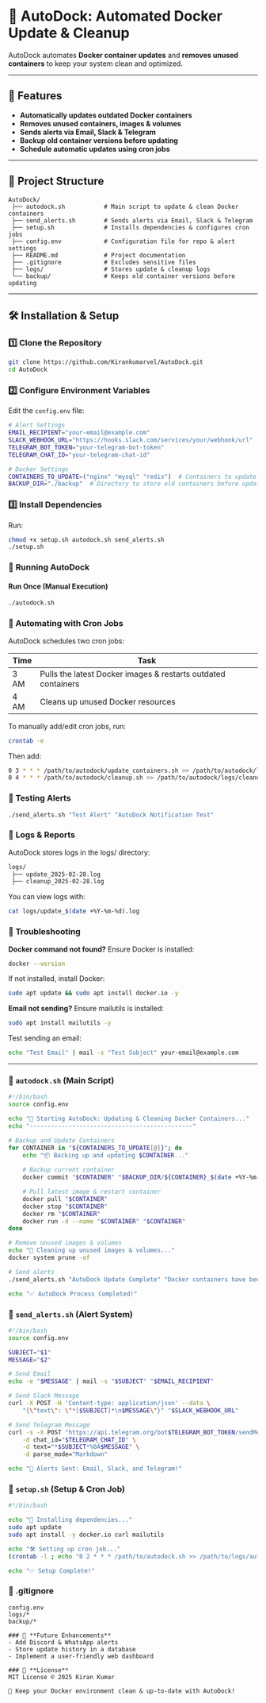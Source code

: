 
# 🚀 **AutoDock: Automated Docker Update & Cleanup**

AutoDock automates **Docker container updates** and **removes unused containers** to keep your system clean and optimized.

---

## 📌 **Features**
- **Automatically updates outdated Docker containers**
- **Removes unused containers, images & volumes**
- **Sends alerts via Email, Slack & Telegram**
- **Backup old container versions before updating**
- **Schedule automatic updates using cron jobs**

---

## 📂 **Project Structure**
```
AutoDock/
 ├── autodock.sh           # Main script to update & clean Docker containers
 ├── send_alerts.sh        # Sends alerts via Email, Slack & Telegram
 ├── setup.sh              # Installs dependencies & configures cron jobs
 ├── config.env            # Configuration file for repo & alert settings
 ├── README.md             # Project documentation
 ├── .gitignore            # Excludes sensitive files
 ├── logs/                 # Stores update & cleanup logs
 └── backup/               # Keeps old container versions before updating
```

---

## 🛠️ **Installation & Setup**

### **1️⃣ Clone the Repository**
```bash
git clone https://github.com/Kirankumarvel/AutoDock.git
cd AutoDock
```

### **2️⃣ Configure Environment Variables**
Edit the `config.env` file:
```bash
# Alert Settings
EMAIL_RECIPIENT="your-email@example.com"
SLACK_WEBHOOK_URL="https://hooks.slack.com/services/your/webhook/url"
TELEGRAM_BOT_TOKEN="your-telegram-bot-token"
TELEGRAM_CHAT_ID="your-telegram-chat-id"

# Docker Settings
CONTAINERS_TO_UPDATE=("nginx" "mysql" "redis")  # Containers to update
BACKUP_DIR="./backup"  # Directory to store old containers before update
```

### **3️⃣ Install Dependencies**
Run:
```bash
chmod +x setup.sh autodock.sh send_alerts.sh
./setup.sh
```

### 🚀 **Running AutoDock**
#### Run Once (Manual Execution)
```bash
./autodock.sh
```

### **📅 Automating with Cron Jobs**
AutoDock schedules two cron jobs:

| Time | Task |
|------|------|
| 3 AM | Pulls the latest Docker images & restarts outdated containers |
| 4 AM | Cleans up unused Docker resources |

To manually add/edit cron jobs, run:
```bash
crontab -e
```
Then add:
```bash
0 3 * * * /path/to/autodock/update_containers.sh >> /path/to/autodock/logs/update.log 2>&1
0 4 * * * /path/to/autodock/cleanup.sh >> /path/to/autodock/logs/cleanup.log 2>&1
```

### 📧 **Testing Alerts**
```bash
./send_alerts.sh "Test Alert" "AutoDock Notification Test"
```



### 📝 **Logs & Reports**
AutoDock stores logs in the logs/ directory:
```bash
logs/
 ├── update_2025-02-28.log
 ├── cleanup_2025-02-28.log
```
You can view logs with:
```bash
cat logs/update_$(date +%Y-%m-%d).log
```

### 🔧 **Troubleshooting**
**Docker command not found?**
Ensure Docker is installed:
```bash
docker --version
```
If not installed, install Docker:
```bash
sudo apt update && sudo apt install docker.io -y
```

**Email not sending?**
Ensure mailutils is installed:
```bash
sudo apt install mailutils -y
```
Test sending an email:
```bash
echo "Test Email" | mail -s "Test Subject" your-email@example.com
```

---

### **🔧 `autodock.sh` (Main Script)**
```bash
#!/bin/bash
source config.env

echo "🚀 Starting AutoDock: Updating & Cleaning Docker Containers..."
echo "----------------------------------------------"

# Backup and Update Containers
for CONTAINER in "${CONTAINERS_TO_UPDATE[@]}"; do
    echo "📦 Backing up and updating $CONTAINER..."
    
    # Backup current container
    docker commit "$CONTAINER" "$BACKUP_DIR/${CONTAINER}_$(date +%Y-%m-%d).tar"

    # Pull latest image & restart container
    docker pull "$CONTAINER"
    docker stop "$CONTAINER"
    docker rm "$CONTAINER"
    docker run -d --name "$CONTAINER" "$CONTAINER"
done

# Remove unused images & volumes
echo "🧹 Cleaning up unused images & volumes..."
docker system prune -af

# Send alerts
./send_alerts.sh "AutoDock Update Complete" "Docker containers have been updated successfully."

echo "✅ AutoDock Process Completed!"
```

### 📧 **`send_alerts.sh` (Alert System)**
```bash
#!/bin/bash
source config.env

SUBJECT="$1"
MESSAGE="$2"

# Send Email
echo -e "$MESSAGE" | mail -s "$SUBJECT" "$EMAIL_RECIPIENT"

# Send Slack Message
curl -X POST -H 'Content-type: application/json' --data \
    "{\"text\": \"*[$SUBJECT]*\n$MESSAGE\"}" "$SLACK_WEBHOOK_URL"

# Send Telegram Message
curl -s -X POST "https://api.telegram.org/bot$TELEGRAM_BOT_TOKEN/sendMessage" \
    -d chat_id="$TELEGRAM_CHAT_ID" \
    -d text="*$SUBJECT*%0A$MESSAGE" \
    -d parse_mode="Markdown"

echo "📧 Alerts Sent: Email, Slack, and Telegram!"
```

### 🔧 **`setup.sh` (Setup & Cron Job)**
```bash
#!/bin/bash

echo "🔧 Installing dependencies..."
sudo apt update
sudo apt install -y docker.io curl mailutils

echo "🛠️ Setting up cron job..."
(crontab -l ; echo "0 2 * * * /path/to/autodock.sh >> /path/to/logs/autodock.log 2>&1") | crontab -

echo "✅ Setup Complete!"
```

### 📁 **.gitignore**
```
config.env
logs/*
backup/*
```
```
### 📜 **Future Enhancements**
- Add Discord & WhatsApp alerts
- Store update history in a database
- Implement a user-friendly web dashboard

### 📃 **License**
MIT License © 2025 Kiran Kumar

🚀 Keep your Docker environment clean & up-to-date with AutoDock!
